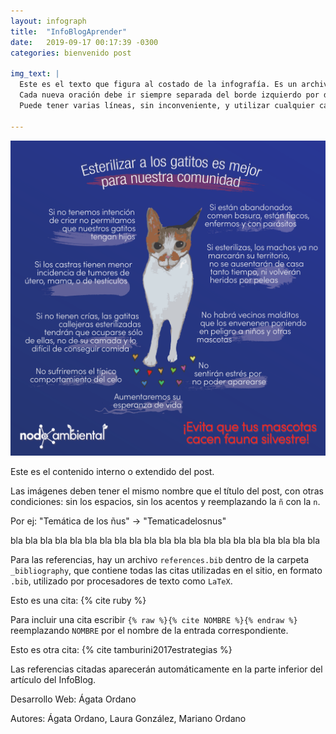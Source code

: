 ```yaml
---
layout: infograph
title:  "InfoBlogAprender"
date:   2019-09-17 00:17:39 -0300
categories: bienvenido post 

img_text: |
  Este es el texto que figura al costado de la infografía. Es un archivo en la carpeta _posts.
  Cada nueva oración debe ir siempre separada del borde izquierdo por dos espacios en blanco, como aquí. O se rompe todo.
  Puede tener varias líneas, sin inconveniente, y utilizar cualquier caracter :;'"@

---
```


![sari](/assets/images/infograph/Relacionesconanimalesdomesticos.png)

<!--section-->

Este es el contenido interno o extendido del post.

Las imágenes deben tener el mismo nombre que el título del post, con otras condiciones: sin los espacios, sin los acentos y reemplazando la `ñ` con la `n`.

Por ej: "Temática de los ñus" -> "Tematicadelosnus"

bla bla bla
bla bla bla
bla bla bla
bla bla bla
bla bla bla
bla bla bla
bla bla bla

Para las referencias, hay un archivo `references.bib` dentro de la carpeta `_bibliography`, que contiene todas las citas utilizadas en el sitio, en formato `.bib`, utilizado por procesadores de texto como `LaTeX`.

Esto es una cita: {% cite ruby %}

Para incluir una cita escribir `{% raw %}{% cite NOMBRE %}{% endraw %}` reemplazando `NOMBRE` por el nombre de la entrada correspondiente.

Esto es otra cita: {% cite tamburini2017estrategias %}


Las referencias citadas aparecerán automáticamente en la parte inferior del artículo del InfoBlog.


Desarrollo Web: Ágata Ordano


Autores: Ágata Ordano, Laura González, Mariano Ordano








